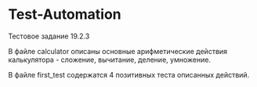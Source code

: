 # Test-Automation

Тестовое задание 19.2.3

В файле calculator описаны основные арифметические действия калькулятора - сложение, вычитание, деление, умножение.

В файле first_test содержатся 4 позитивных теста описанных действий. 
